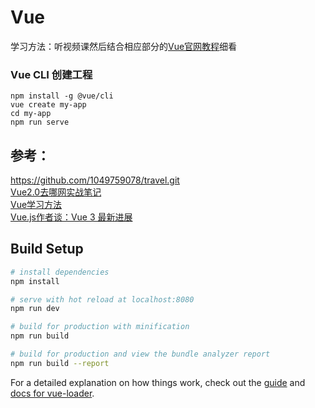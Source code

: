 # Vue

学习方法：听视频课然后结合相应部分的[Vue官网教程](https://cn.vuejs.org/v2/guide/)细看

### Vue CLI 创建工程

```
npm install -g @vue/cli
vue create my-app
cd my-app
npm run serve
```



## 参考：
https://github.com/1049759078/travel.git  
[Vue2.0去哪网实战笔记](https://www.jianshu.com/p/a0d764bbc1ae)  
[Vue学习方法](https://www.imooc.com/article/24811)  
[Vue.js作者谈：Vue 3 最新进展](https://www.bilibili.com/video/av36787459/)



## Build Setup

``` bash
# install dependencies
npm install

# serve with hot reload at localhost:8080
npm run dev

# build for production with minification
npm run build

# build for production and view the bundle analyzer report
npm run build --report
```

For a detailed explanation on how things work, check out the [guide](http://vuejs-templates.github.io/webpack/) and [docs for vue-loader](http://vuejs.github.io/vue-loader).
